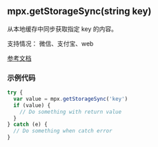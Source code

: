 ## mpx.getStorageSync(string key)

从本地缓存中同步获取指定 key 的内容。

支持情况： 微信、支付宝、web

[参考文档](https://developers.weixin.qq.com/miniprogram/dev/api/storage/wx.getStorageSync.html)


### 示例代码

```js
try {
  var value = mpx.getStorageSync('key')
  if (value) {
    // Do something with return value
  }
} catch (e) {
  // Do something when catch error
}
```
